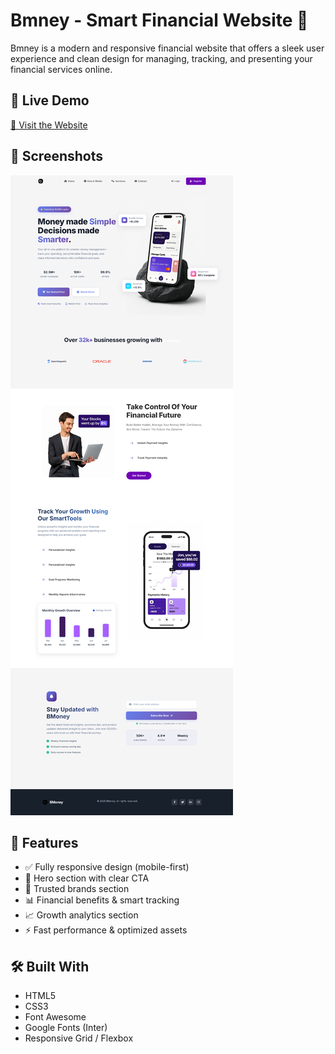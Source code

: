 # Bmney - Smart Financial Website 💸

Bmney is a modern and responsive financial website that offers a sleek user experience and clean design for managing, tracking, and presenting your financial services online.

## 🚀 Live Demo

[🔗 Visit the Website](https://your-live-link-here.com)

## 📸 Screenshots

![Bmney Screenshot](images/screencapture-127-0-0-1-5500-index-html-2025-07-10-21_19_46.png)

## 📌 Features

- ✅ Fully responsive design (mobile-first)
- 💼 Hero section with clear CTA
- 🏦 Trusted brands section
- 📊 Financial benefits & smart tracking
- 📈 Growth analytics section
- ⚡ Fast performance & optimized assets

## 🛠️ Built With

- HTML5
- CSS3
- Font Awesome
- Google Fonts (Inter)
- Responsive Grid / Flexbox
